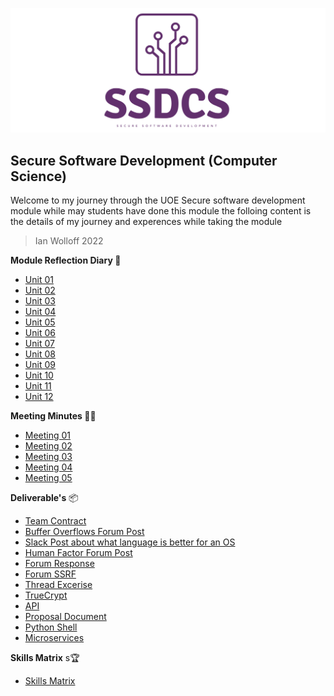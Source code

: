 ![Logo](Images/Logo.png)
## Secure Software Development (Computer Science)

Welcome to my journey through the UOE Secure software development module while may students have done this module the folloing content is the details of my journey and experences while taking the module 
> Ian Wolloff 2022

**Module Reflection Diary 📔**

- [Unit 01](/MyPortfolio/SSDCS/Unit01.html)
- [Unit 02](/MyPortfolio/SSDCS/Unit02.html)
- [Unit 03](/MyPortfolio/SSDCS/Unit03.html)
- [Unit 04](/MyPortfolio/SSDCS/Unit04.html)
- [Unit 05](/MyPortfolio/SSDCS/Unit05.html)
- [Unit 06](/MyPortfolio/SSDCS/Unit06.html)
- [Unit 07](/MyPortfolio/SSDCS/Unit07.html)
- [Unit 08](/MyPortfolio/SSDCS/Unit08.html)
- [Unit 09](/MyPortfolio/SSDCS/Unit09.html)
- [Unit 10](/MyPortfolio/SSDCS/Unit10.html)
- [Unit 11](/MyPortfolio/SSDCS/Unit11.html)
- [Unit 12](/MyPortfolio/SSDCS/Unit12.html)

**Meeting Minutes 👨‍💻**

- [Meeting 01](/MyPortfolio/SSDCS/Meeting1.pdf)
- [Meeting 02](/MyPortfolio/SSDCS/Meeting2.pdf)
- [Meeting 03](/MyPortfolio/SSDCS/Meeting3.pdf)
- [Meeting 04](/MyPortfolio/SSDCS/Meeting4.pdf)
- [Meeting 05](/MyPortfolio/SSDCS/Meeting5.pdf)

**Deliverable's** 📦

- [Team Contract](/MyPortfolio/SSDCS/TeamContract.pdf)
- [Buffer Overflows Forum Post](/MyPortfolio/SSDCS/BufferOverflowAttack.pdf)
- [Slack Post about what language is better for an OS ](/MyPortfolio/SSDCS/OSLang.pdf)
- [Human Factor Forum Post](/MyPortfolio/SSDCS/WK2Forum.pdf)
- [Forum Response](/MyPortfolio/SSDCS/WK2Response.pdf)
- [Forum SSRF](/MyPortfolio/SSDCS/WK3Forum.pdf)
- [Thread Excerise](/MyPortfolio/SSDCS/Thread.pdf)
- [TrueCrypt](/MyPortfolio/SSDCS/TrueCrypt.html)
- [API](/MyPortfolio/SSDCS/API.html)
- [Proposal Document](/MyPortfolio/SSDCS/Final.pdf)
- [Python Shell](/MyPortfolio/SSDCS/PythonShell.pdf)
- [Microservices](/MyPortfolio/SSDCS/Microservices.pdf)

**Skills Matrix** s🏆

- [Skills Matrix](/MyPortfolio/SSDCS/SkiilsMatrix.html)

